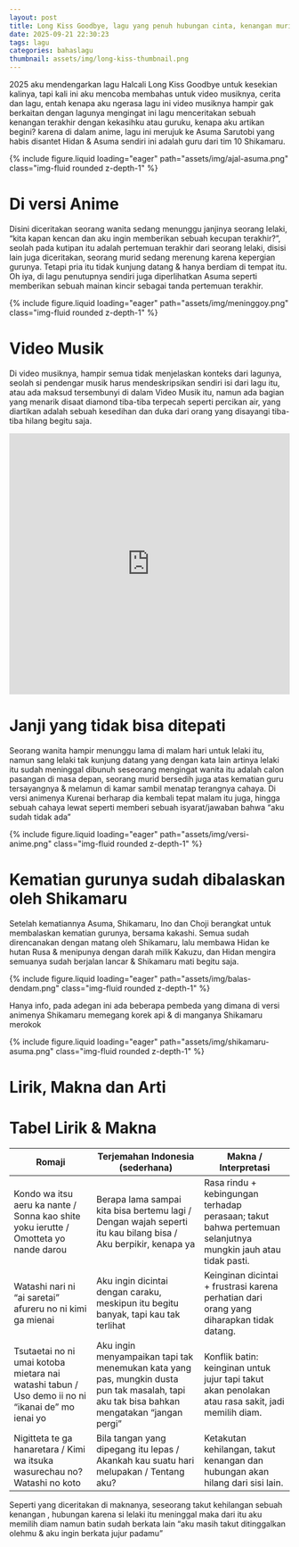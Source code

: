 ```yaml
---
layout: post
title: Long Kiss Goodbye, lagu yang penuh hubungan cinta, kenangan murid dan, kesedihan seorang kekasih yang ditinggalkan
date: 2025-09-21 22:30:23
tags: lagu
categories: bahaslagu
thumbnail: assets/img/long-kiss-thumbnail.png
---
```


2025 aku mendengarkan lagu Halcali Long Kiss Goodbye untuk kesekian kalinya, tapi kali ini aku mencoba membahas untuk video musiknya, cerita dan lagu, entah kenapa aku ngerasa lagu ini video musiknya hampir gak berkaitan dengan lagunya mengingat ini lagu menceritakan sebuah kenangan terakhir dengan kekasihku atau guruku, kenapa aku artikan begini? karena di dalam anime, lagu ini merujuk ke Asuma Sarutobi yang habis disantet Hidan & Asuma sendiri ini adalah guru dari tim 10 Shikamaru.

<div class="row mt-3">
    <div class="col-sm mt-3 mt-md-0">
        {% include figure.liquid loading="eager" path="assets/img/ajal-asuma.png" class="img-fluid rounded z-depth-1" %}
    </div>
</div>

# Di versi Anime
Disini diceritakan seorang wanita sedang menunggu janjinya seorang lelaki, “kita kapan kencan dan aku ingin memberikan sebuah kecupan terakhir?”, seolah pada kutipan itu adalah pertemuan terakhir dari seorang lelaki, disisi lain juga diceritakan, seorang murid sedang merenung karena kepergian gurunya. Tetapi pria itu tidak kunjung datang & hanya berdiam di tempat itu. Oh iya, di lagu penutupnya sendiri juga diperlihatkan Asuma seperti memberikan sebuah mainan kincir sebagai tanda pertemuan terakhir.

<div class="row mt-3">
    <div class="col-sm mt-3 mt-md-0">
        {% include figure.liquid loading="eager" path="assets/img/meninggoy.png" class="img-fluid rounded z-depth-1" %}
    </div>
</div>

# Video Musik

Di video musiknya, hampir semua tidak menjelaskan konteks dari lagunya, seolah si pendengar musik harus mendeskripsikan sendiri isi dari lagu itu, atau ada maksud tersembunyi di dalam Video Musik itu, namun ada bagian yang menarik disaat diamond tiba-tiba terpecah seperti percikan air, yang diartikan adalah sebuah kesedihan dan duka dari orang yang disayangi tiba-tiba hilang begitu saja.

<iframe width="100%" height="468" src="https://www.youtube.com/embed/a2dj6zTYY8k?si=3_w2NM_LuMth0dzS" title="YouTube video player" frameborder="0" allow="accelerometer; autoplay; clipboard-write; encrypted-media; gyroscope; picture-in-picture; web-share" referrerpolicy="strict-origin-when-cross-origin" allowfullscreen></iframe>

# Janji yang tidak bisa ditepati

Seorang wanita hampir menunggu lama di malam hari untuk lelaki itu, namun sang lelaki tak kunjung datang yang dengan kata lain artinya lelaki itu sudah meninggal dibunuh seseorang mengingat wanita itu adalah calon pasangan di masa depan, seorang murid bersedih juga atas kematian guru tersayangnya & melamun di kamar sambil menatap terangnya cahaya. Di versi animenya Kurenai berharap dia kembali tepat malam itu juga, hingga sebuah cahaya lewat seperti memberi sebuah isyarat/jawaban bahwa “aku sudah tidak ada”

<div class="row mt-3">
    <div class="col-sm mt-3 mt-md-0">
        {% include figure.liquid loading="eager" path="assets/img/versi-anime.png" class="img-fluid rounded z-depth-1" %}
    </div>
</div>

# Kematian gurunya sudah dibalaskan oleh Shikamaru
Setelah kematiannya Asuma, Shikamaru, Ino dan Choji berangkat untuk membalaskan kematian gurunya, bersama kakashi. Semua sudah direncanakan dengan matang oleh Shikamaru, lalu membawa Hidan ke hutan Rusa & menipunya dengan darah milik Kakuzu, dan Hidan mengira semuanya sudah berjalan lancar & Shikamaru mati begitu saja.

<div class="row mt-3">
    <div class="col-sm mt-3 mt-md-0">
        {% include figure.liquid loading="eager" path="assets/img/balas-dendam.png" class="img-fluid rounded z-depth-1" %}
    </div>
</div>

Hanya info, pada adegan ini ada beberapa pembeda yang dimana di versi animenya Shikamaru memegang korek api & di manganya Shikamaru merokok

<div class="row mt-3">
    <div class="col-sm mt-3 mt-md-0">
        {% include figure.liquid loading="eager" path="assets/img/shikamaru-asuma.png" class="img-fluid rounded z-depth-1" %}
    </div>
</div>

# Lirik, Makna dan Arti

# Tabel Lirik & Makna

| **Romaji**                                                                                        | **Terjemahan Indonesia (sederhana)**                                                                                                       | **Makna / Interpretasi**                                                                                     |
|---------------------------------------------------------------------------------------------------|--------------------------------------------------------------------------------------------------------------------------------------------|---------------------------------------------------------------------------------------------------------------|
| Kondo wa itsu aeru ka nante / Sonna kao shite yoku ierutte / Omotteta yo nande darou              | Berapa lama sampai kita bisa bertemu lagi / Dengan wajah seperti itu kau bilang bisa / Aku berpikir, kenapa ya                             | Rasa rindu + kebingungan terhadap perasaan; takut bahwa pertemuan selanjutnya mungkin jauh atau tidak pasti. |
| Watashi nari ni “ai saretai” afureru no ni kimi ga mienai                                         | Aku ingin dicintai dengan caraku, meskipun itu begitu banyak, tapi kau tak terlihat                                                        | Keinginan dicintai + frustrasi karena perhatian dari orang yang diharapkan tidak datang.                     |
| Tsutaetai no ni umai kotoba mietara nai watashi tabun / Uso demo ii no ni “ikanai de” mo ienai yo | Aku ingin menyampaikan tapi tak menemukan kata yang pas, mungkin dusta pun tak masalah, tapi aku tak bisa bahkan mengatakan “jangan pergi” | Konflik batin: keinginan untuk jujur tapi takut akan penolakan atau rasa sakit, jadi memilih diam.           |
| Nigitteta te ga hanaretara / Kimi wa itsuka wasurechau no? Watashi no koto                        | Bila tangan yang dipegang itu lepas / Akankah kau suatu hari melupakan / Tentang aku?                                                      | Ketakutan kehilangan, takut kenangan dan hubungan akan hilang dari sisi lain.                                |

Seperti yang diceritakan di maknanya, seseorang takut kehilangan sebuah kenangan , hubungan karena si lelaki itu meninggal maka dari itu aku memilih diam namun batin sudah berkata lain “aku masih takut ditinggalkan olehmu & aku ingin berkata jujur padamu”
